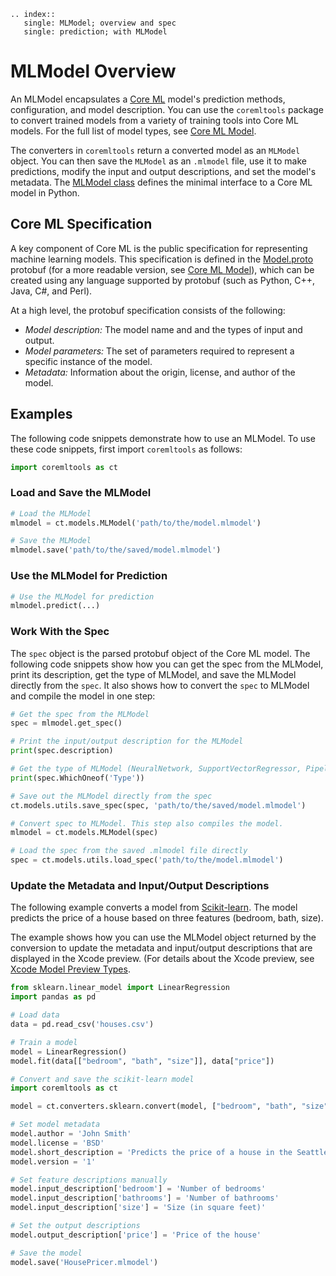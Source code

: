
```{eval-rst}
.. index:: 
   single: MLModel; overview and spec
   single: prediction; with MLModel
```

# MLModel Overview

An MLModel encapsulates a [Core ML](https://developer.apple.com/documentation/coreml) model's prediction methods, configuration, and model description. You can use the `coremltools` package to convert trained models from a variety of training tools into Core ML models. For the full list of model types, see [Core ML Model](https://apple.github.io/coremltools/mlmodel/Format/Model.html).

The converters in `coremltools` return a converted model as an `MLModel` object. You can then save the `MLModel` as an `.mlmodel` file, use it to make predictions, modify the input and output descriptions, and set the model's metadata. The [MLModel class](https://apple.github.io/coremltools/source/coremltools.models.html#module-coremltools.models.model) defines the minimal interface to a Core ML model in Python. 

## Core ML Specification

A key component of Core ML is the public specification for representing machine learning models. This specification is defined in the [Model.proto](https://github.com/apple/coremltools/blob/master/mlmodel/format/Model.proto "Model.proto on GitHub") protobuf (for a more readable version, see [Core ML Model](https://apple.github.io/coremltools/mlmodel/Format/Model.html)), which can be created using any language supported by protobuf (such as Python, C++, Java, C#, and Perl).

At a high level, the protobuf specification consists of the following:

- _Model description:_ The model name and and the types of input and output.
- _Model parameters:_ The set of parameters required to represent a specific instance of the model.
- _Metadata:_ Information about the origin, license, and author of the model.

## Examples

The following code snippets demonstrate how to use an MLModel. To use these code snippets, first import `coremltools` as follows:

```python
import coremltools as ct
```

### Load and Save the MLModel

```python
# Load the MLModel
mlmodel = ct.models.MLModel('path/to/the/model.mlmodel')

# Save the MLModel
mlmodel.save('path/to/the/saved/model.mlmodel')
```

### Use the MLModel for Prediction

```python
# Use the MLModel for prediction
mlmodel.predict(...)
```

### Work With the Spec

The `spec` object is the parsed protobuf object of the Core ML model. The following code snippets show how you can get the spec from the MLModel, print its description, get the type of MLModel, and save the MLModel directly from the `spec`. It also shows how to convert the `spec` to MLModel and compile the model in one step:

```python
# Get the spec from the MLModel
spec = mlmodel.get_spec()

# Print the input/output description for the MLModel
print(spec.description)

# Get the type of MLModel (NeuralNetwork, SupportVectorRegressor, Pipeline etc)
print(spec.WhichOneof('Type'))

# Save out the MLModel directly from the spec
ct.models.utils.save_spec(spec, 'path/to/the/saved/model.mlmodel')

# Convert spec to MLModel. This step also compiles the model.
mlmodel = ct.models.MLModel(spec)

# Load the spec from the saved .mlmodel file directly
spec = ct.models.utils.load_spec('path/to/the/model.mlmodel')
```

### Update the Metadata and Input/Output Descriptions

The following example converts a model from [Scikit-learn](https://scikit-learn.org/stable/). The model predicts the price of a house based on three features (bedroom, bath, size). 

The example shows how you can use the MLModel object returned by the conversion to update the metadata and input/output descriptions that are displayed in the Xcode preview. (For details about the Xcode preview, see [Xcode Model Preview Types](xcode-model-preview-types).

```python
from sklearn.linear_model import LinearRegression
import pandas as pd

# Load data
data = pd.read_csv('houses.csv')

# Train a model
model = LinearRegression()
model.fit(data[["bedroom", "bath", "size"]], data["price"])

# Convert and save the scikit-learn model
import coremltools as ct

model = ct.converters.sklearn.convert(model, ["bedroom", "bath", "size"], "price")

# Set model metadata
model.author = 'John Smith'
model.license = 'BSD'
model.short_description = 'Predicts the price of a house in the Seattle area.'
model.version = '1'

# Set feature descriptions manually
model.input_description['bedroom'] = 'Number of bedrooms'
model.input_description['bathrooms'] = 'Number of bathrooms'
model.input_description['size'] = 'Size (in square feet)'

# Set the output descriptions
model.output_description['price'] = 'Price of the house'

# Save the model
model.save('HousePricer.mlmodel')
```

